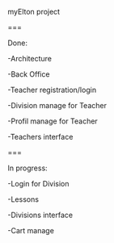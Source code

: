 myElton project

===

Done:

-Architecture

-Back Office

-Teacher registration/login

-Division manage for Teacher

-Profil manage for Teacher

-Teachers interface

===

In progress:

-Login for Division

-Lessons

-Divisions interface

-Cart manage
